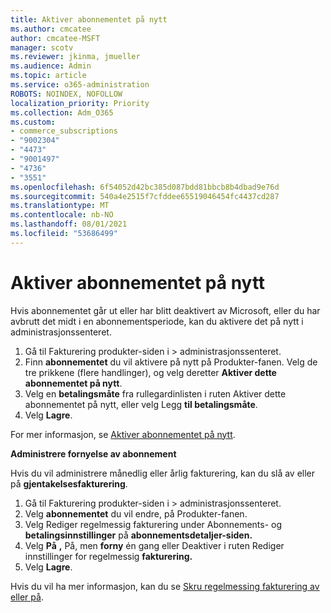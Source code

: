 ```yaml
---
title: Aktiver abonnementet på nytt
ms.author: cmcatee
author: cmcatee-MSFT
manager: scotv
ms.reviewer: jkinma, jmueller
ms.audience: Admin
ms.topic: article
ms.service: o365-administration
ROBOTS: NOINDEX, NOFOLLOW
localization_priority: Priority
ms.collection: Adm_O365
ms.custom:
- commerce_subscriptions
- "9002304"
- "4473"
- "9001497"
- "4736"
- "3551"
ms.openlocfilehash: 6f54052d42bc385d087bdd81bbcb8b4dbad9e76d
ms.sourcegitcommit: 540a4e2515f7cfddee65519046454fc4437cd287
ms.translationtype: MT
ms.contentlocale: nb-NO
ms.lasthandoff: 08/01/2021
ms.locfileid: "53686499"
---
```

# <a name="reactivate-your-subscription"></a>Aktiver abonnementet på nytt

Hvis abonnementet går ut eller har blitt deaktivert av Microsoft, eller du har avbrutt det midt i en abonnementsperiode, kan du aktivere det på nytt i administrasjonssenteret.

1. Gå til Fakturering produkter-siden i   >  [](https://go.microsoft.com/fwlink/p/?linkid=842054) administrasjonssenteret.
2. Finn **abonnementet** du vil aktivere på nytt på Produkter-fanen. Velg de tre prikkene (flere handlinger), og velg deretter **Aktiver dette abonnementet på nytt**.
3. Velg en **betalingsmåte** fra rullegardinlisten i ruten Aktiver dette abonnementet på nytt, eller velg Legg **til betalingsmåte**.
4. Velg **Lagre**.

For mer informasjon, se [Aktiver abonnementet på nytt](/microsoft-365/commerce/subscriptions/reactivate-your-subscription).

**Administrere fornyelse av abonnement**

Hvis du vil administrere månedlig eller årlig fakturering, kan du slå av eller på **gjentakelsesfakturering**.

1. Gå til Fakturering produkter-siden i   >  [](https://go.microsoft.com/fwlink/p/?linkid=842054) administrasjonssenteret.
2. Velg **abonnementet** du vil endre, på Produkter-fanen.
3. Velg Rediger regelmessig fakturering under Abonnements- og **betalingsinnstillinger** på **abonnementsdetaljer-siden.**
4. Velg **På** **,** På, men **forny** én gang eller Deaktiver i ruten Rediger innstillinger for regelmessig **fakturering.**
5. Velg **Lagre**.

Hvis du vil ha mer informasjon, kan du se [Skru regelmessing fakturering av eller på](/microsoft-365/commerce/subscriptions/renew-your-subscription#turn-recurring-billing-off-or-on).
